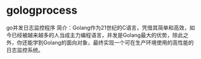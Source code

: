 # gologprocess
go并发日志监控程序
简介：Golang作为21世纪的C语言，凭借其简单和高效，如今已经被越来越多的人当成主力编程语言，并发是Golang最大的优势，除此之外，你还能学到Golang的面向对象，最终实现一个可在生产环境使用的高性能的日志监控系统。
